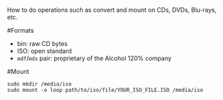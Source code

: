 How to do operations such as convert and mount on CDs, DVDs, Blu-rays, etc.

#Formats

- bin: raw CD bytes
- ISO: open standard
- `mdf`/`mds` pair: proprietary of the Alcohol 120% company

#Mount

    sudo mkdir /media/iso
    sudo mount -o loop path/to/iso/file/YOUR_ISO_FILE.ISO /media/iso
